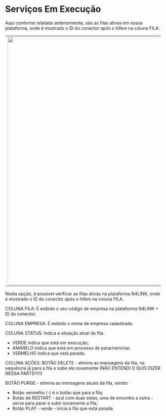 # Serviços Em Execução

Aqui conforme relatado anteriormente, são as filas ativas em nossa plataforma, onde é mostrado o ID do conector após o hífem na coluna FILA:

<table>
  <tr>
    <td align="center">
      <img src="/n4link-wiki/assets/telas_n4link/servicos.png" width="800"/><br>
    </td>
  </tr>
</table>

Nesta opção, é possível verificar as filas ativas na plataforma N4LINK, onde é mostrado o ID do conector após o hífem na coluna FILA.

COLUNA FILA:
É exibido o seu código de empresa na plataforma N4LINK + ID do conector.

COLUNA EMPRESA:
É exibido o nome de empresa cadastrado.

COLUNA STATUS:
Indica a situação atual da fila:

- VERDE indica que está em execução;
- AMARELO indica que está em processo de parar/reiniciar;
- VERMELHO indica que está parada.

COLUNA AÇÕES:
BOTÃO DELETE - elimina as mensagens da fila, na sequência já para a fila e sobe ela novamente (NÂO ENTENDI O QUIS DIZER NESSA PARTE!!!!!)

BOTÃO PURGE - elimina as mensagens atuais da fila, sendo:

- Botão vermelho (-) é o botão que para a fila;
- Botão de RESTART - azul com duas setas, uma de encontro a outra - serve para parar e subir novamente a fila;
- Botão PLAY - verde - inicia a fila que está parada.
